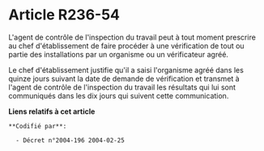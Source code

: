# Article R236-54

L'agent de contrôle de l'inspection du travail peut à tout moment prescrire au chef d'établissement de faire procéder à une
vérification de tout ou partie des installations par un organisme ou un vérificateur agréé.

Le chef d'établissement justifie qu'il a saisi l'organisme agréé dans les quinze jours suivant la date de demande de
vérification et transmet à l'agent de contrôle de l'inspection du travail les résultats qui lui sont communiqués dans les dix
jours qui suivent cette communication.

**Liens relatifs à cet article**

	**Codifié par**:

	  - Décret n°2004-196 2004-02-25
